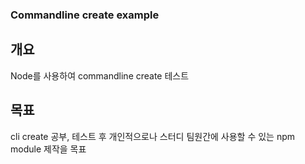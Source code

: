 ### Commandline create example

## 개요
Node를 사용하여 commandline create 테스트

## 목표
cli create 공부, 테스트 후 개인적으로나 스터디 팀원간에 사용할 수 있는 npm module 제작을 목표

